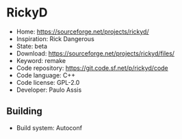 # RickyD

- Home: https://sourceforge.net/projects/rickyd/
- Inspiration: Rick Dangerous
- State: beta
- Download: https://sourceforge.net/projects/rickyd/files/
- Keyword: remake
- Code repository: https://git.code.sf.net/p/rickyd/code
- Code language: C++
- Code license: GPL-2.0
- Developer: Paulo Assis

## Building

- Build system: Autoconf
